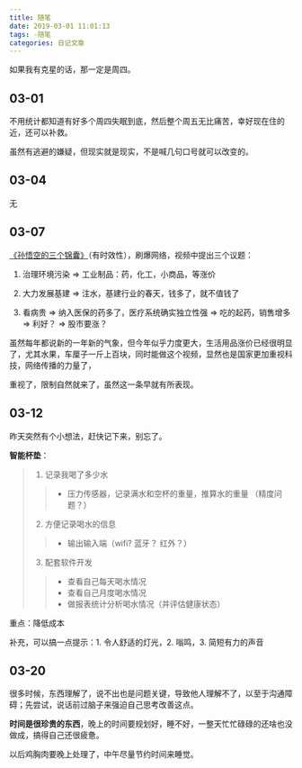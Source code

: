 ```yaml
---
title: 随笔
date: 2019-03-01 11:01:13
tags: -随笔
categories: 日记文章
---
```


如果我有克星的话，那一定是周四。

<!-- more -->

## 03-01

不用统计都知道有好多个周四失眠到底，然后整个周五无比痛苦，幸好现在住的近，还可以补救。

虽然有逃避的嫌疑，但现实就是现实，不是喊几句口号就可以改变的。

## 03-04

无

## 03-07

[《孙悟空的三个锦囊》](http://news.cctv.com/2019/03/06/VIDElxYQaKX2fE9g0eYmWfeB190306.shtml)（有时效性），刷爆网络，视频中提出三个议题：

1. 治理环境污染 => 工业制品：药，化工，小商品，等涨价

2. 大力发展基建 => 注水，基建行业的春天，钱多了，就不值钱了

3. 看病贵 => 纳入医保的药多了，医疗系统确实独立性强 => 吃的起药，销售增多=> 利好？ => 股市要涨？

虽然每年都说新的一年新的气象，但今年似乎力度更大，生活用品涨价已经很明显了，尤其水果，车厘子一斤上百块，同时能做这个视频，显然也是国家更加重视科技，网络传播的力量了，

重视了，限制自然就来了，虽然这一条早就有所表现。

## 03-12

昨天突然有个小想法，赶快记下来，别忘了。

**智能杯垫**：

> 1. 记录我喝了多少水
>> * 压力传感器，记录满水和空杯的重量，推算水的重量 （精度问题？）
> 2. 方便记录喝水的信息
>> * 输出输入端（wifi? 蓝牙？ 红外？）
> 3. 配套软件开发
>> * 查看自己每天喝水情况
>> * 查看自己月度喝水情况
>> * 做报表统计分析喝水情况（并评估健康状态）

重点：降低成本

补充，可以搞一点提示：1. 令人舒适的灯光，2. 嗡鸣，3. 简短有力的声音

## 03-20

很多时候，东西理解了，说不出也是问题关键，导致他人理解不了，以至于沟通障碍；先尝试，说话前过脑子来强迫自己思考改善这点。

**时间是很珍贵的东西**，晚上的时间要规划好，睡不好，一整天忙忙碌碌的还啥也没做成，搞得自己还很疲惫。

以后鸡胸肉要晚上处理了，中午尽量节约时间来睡觉。